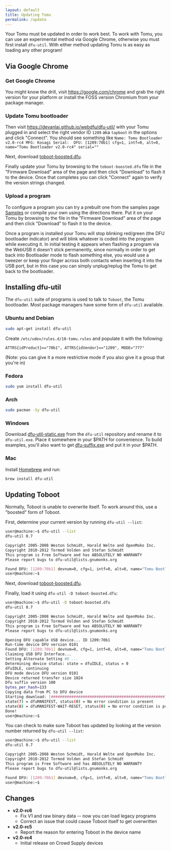 ```yaml
---
layout: default
title: Updating Tomu
permalink: /update
---
```


Your Tomu must be updated in order to work best.  To work with Tomu, you can use an experimental method via Google Chrome, otherwise you must first install `dfu-util`.  With either method updating Tomu is as easy as loading any other program!

## Via Google Chrome

### Get Google Chrome

You might know the drill, visit https://google.com/chrome and grab the right version for your platform or install the FOSS version Chromium from your package manager.

### Update Tomu bootloader

Then visit https://devanlai.github.io/webdfu/dfu-util/ with your Tomu plugged in and select the right vendor ID `1209` aka `tapboot` in the options and click "Connect". You should see something like ```Name: Tomu Bootloader v2.0-rc4
MFG: Kosagi
Serial: 
DFU: [1209:70b1] cfg=1, intf=0, alt=0, name="Tomu Bootloader v2.0-rc4" serial=""```

Next, download [toboot-boosted.dfu](https://github.com/im-tomu/tomu-bootloader/raw/master/prebuilt/toboot-boosted.dfu).

Finally update your Tomu by browsing to the `toboot-boosted.dfu` file in the "Firmware Download" area of the page and then click "Download" to flash it to the device. Once that completes you can click "Connect" again to verify the version strings changed.

### Upload a program

To configure a program you can try a prebuilt one from the samples page [Samples](http://tomu.im/samples) or compile your own using the directions there. Put it on your Tomu by browsing to the file in the "Firmware Download" area of the page and then click "Download" to flash it to the device. 

Once a program is installed your Tomu will stop blinking red/green (the DFU bootloader indicator) and will blink whatever is coded into the program while executing it. In initial testing it appears when flashing a program via the WebUSB it doesn't stick permanently, since normally in order to get back into Bootloader mode to flash something else, you would use a tweezer or keep your finger across both contacts when inserting it into the USB port, but in this case you can simply unplug/replug the Tomu to get back to the bootloader.

## Installing dfu-util

The `dfu-util` suite of programs is used to talk to `Toboot`,
the Tomu bootloader.  Most package managers have some form of
`dfu-util` available.

### Ubuntu and Debian

````sh
sudo apt-get install dfu-util
````

Create `/etc/udev/rules.d/10-tomu.rules` and populate it with the following:

````udev
ATTRS{idProduct}=="70b1", ATTRS{idVendor}=="1209", MODE="777"
````

(Note: you can give it a more restrictive mode if you also give it a group that you're in)

### Fedora

````sh
sudo yum install dfu-util
````

### Arch

````sh
sudo pacman -Sy dfu-util
````

### Windows

Download [dfu-util-static.exe](http://dfu-util.sourceforge.net/releases/dfu-util-0.8-binaries/win32-mingw32/dfu-util-static.exe) from the `dfu-util` repository and rename it to `dfu-util.exe`.  Place it somewhere in your $PATH for convenience.  To build examples, you'll also want to get [dfu-suffix.exe](http://dfu-util.sourceforge.net/releases/dfu-util-0.8-binaries/win32-mingw32/dfu-suffix.exe) and put it in your $PATH.

### Mac

Install [Homebrew](https://brew.sh/) and run:

````sh
brew install dfu-util
````

## Updating Toboot

Normally, Toboot is unable to overwrite itself.  To work around this, use a "boosted" form of Toboot.

First, determine your current version by running `dfu-util --list`:

````sh
user@machine:~$ dfu-util --list
dfu-util 0.7

Copyright 2005-2008 Weston Schmidt, Harald Welte and OpenMoko Inc.
Copyright 2010-2012 Tormod Volden and Stefan Schmidt
This program is Free Software and has ABSOLUTELY NO WARRANTY
Please report bugs to dfu-util@lists.gnumonks.org

Found DFU: [1209:70b1] devnum=0, cfg=1, intf=0, alt=0, name="Tomu Bootloader v2.0-rc4"
user@machine:~$ 
````

Next, download [toboot-boosted.dfu](https://github.com/im-tomu/tomu-bootloader/raw/master/prebuilt/toboot-boosted.dfu).

Finally, load it using `dfu-util -D toboot-boosted.dfu`:

````sh
user@machine:~$ dfu-util -D toboot-boosted.dfu
dfu-util 0.7

Copyright 2005-2008 Weston Schmidt, Harald Welte and OpenMoko Inc.
Copyright 2010-2012 Tormod Volden and Stefan Schmidt
This program is Free Software and has ABSOLUTELY NO WARRANTY
Please report bugs to dfu-util@lists.gnumonks.org

Opening DFU capable USB device... ID 1209:70b1
Run-time device DFU version 0101
Found DFU: [1209:70b1] devnum=0, cfg=1, intf=0, alt=0, name="Tomu Bootloader v2.0-rc4"
Claiming USB DFU Interface...
Setting Alternate Setting #0 ...
Determining device status: state = dfuIDLE, status = 0
dfuIDLE, continuing
DFU mode device DFU version 0101
Device returned transfer size 1024
Dfu suffix version 100
bytes_per_hash=133
Copying data from PC to DFU device
Starting download: [##################################################] finished!
state(7) = dfuMANIFEST, status(0) = No error condition is present
state(8) = dfuMANIFEST-WAIT-RESET, status(0) = No error condition is present
Done!
user@machine:~$ 
````

You can check to make sure Toboot has updated by looking at the version number returned by `dfu-util --list`:

````sh
user@machine:~$ dfu-util --list
dfu-util 0.7

Copyright 2005-2008 Weston Schmidt, Harald Welte and OpenMoko Inc.
Copyright 2010-2012 Tormod Volden and Stefan Schmidt
This program is Free Software and has ABSOLUTELY NO WARRANTY
Please report bugs to dfu-util@lists.gnumonks.org

Found DFU: [1209:70b1] devnum=0, cfg=1, intf=0, alt=0, name="Tomu Bootloader (5) v2.0-rc6"
user@machine:~$ 
````

## Changes

* **v2.0-rc6**
  * Fix V1 and raw binary data -- now you can load legacy programs
  * Correct an issue that could cause Toboot itself to get overwritten
* **v2.0-rc5**
  * Report the reason for entering Toboot in the device name
* **v2.0-rc4**
  * Initial release on Crowd Supply devices
